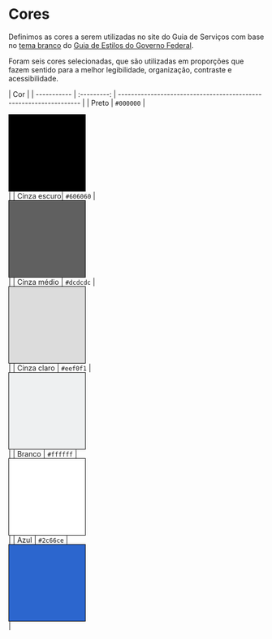 # Cores

<style>
.swatch {
  max-width: 150px;
  min-width: 150px;
  width: 150px;
  max-height: 150px;
  min-height: 150px;
  height: 150px;
  border: 1px solid black;
}
</style>
 
Definimos as cores a serem utilizadas no site do Guia de Serviços com base no [tema branco] do [Guia de Estilos do Governo Federal][estilos].

Foram seis cores selecionadas, que são utilizadas em proporções que fazem sentido para a melhor legibilidade, organização, contraste e acessibilidade.

[tema branco]:https://github.com/plonegovbr/brasil.gov.temas#id6
[estilos]:http://www.secom.gov.br/orientacoes-gerais/comunicacao-digital/guia-de-estilo-identidade-padrao-comunicacao-digital-fev2015.pdf

| Cor                                                                                            |
| ----------- | :---------: | ------------------------------------------------------------------ |
| Preto       | `#000000`   | <div class="swatch" style="background-color: #000000">&nbsp;</div> |
| Cinza escuro| `#606060`   | <div class="swatch" style="background-color: #606060">&nbsp;</div> |
| Cinza médio | `#dcdcdc`   | <div class="swatch" style="background-color: #dcdcdc">&nbsp;</div> |
| Cinza claro | `#eef0f1`   | <div class="swatch" style="background-color: #eef0f1">&nbsp;</div> |
| Branco      | `#ffffff`   | <div class="swatch" style="background-color: #ffffff">&nbsp;</div> |
| Azul        | `#2c66ce`   | <div class="swatch" style="background-color: #2c66ce">&nbsp;</div> |
